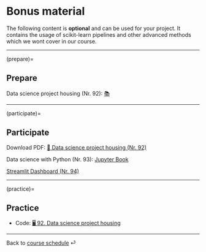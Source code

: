 # Bonus material

The following content is **optional** and can be used for your project. It contains the usage of scikit-learn pipelines and other advanced methods which we wont cover in our course.


---

(prepare)=
## Prepare


Data science project housing (Nr. 92): [📚](https://e-learning.hdm-stuttgart.de/moodle/pluginfile.php/430095/mod_resource/content/0/Hands%20on%20Machine%20Learning%2C%20project.pdf)



---

(participate)=
## Participate


Download PDF: [📑 Data science project housing (Nr. 92)](https://docs.google.com/presentation/d/1LXZTBUupzfc8XR1xR98194MAQvdKb4cbYvqOcOrs62A/export/pdf)


Data science with Python (Nr. 93): [Jupyter Book](https://kirenz.github.io/ds-python/docs/intro.html)


[Streamlit Dashboard (Nr. 94)](https://github.com/kirenz/streamlit-app)




---

(practice)=
## Practice


- Code: [🖥 92. Data science project housing](../code/92-case-ca-housing.ipynb)

---

Back to [course schedule](../docs/course-schedule.md) ⏎
